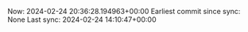 Now: 2024-02-24 20:36:28.194963+00:00 Earliest commit since sync: None Last sync: 2024-02-24 14:10:47+00:00
